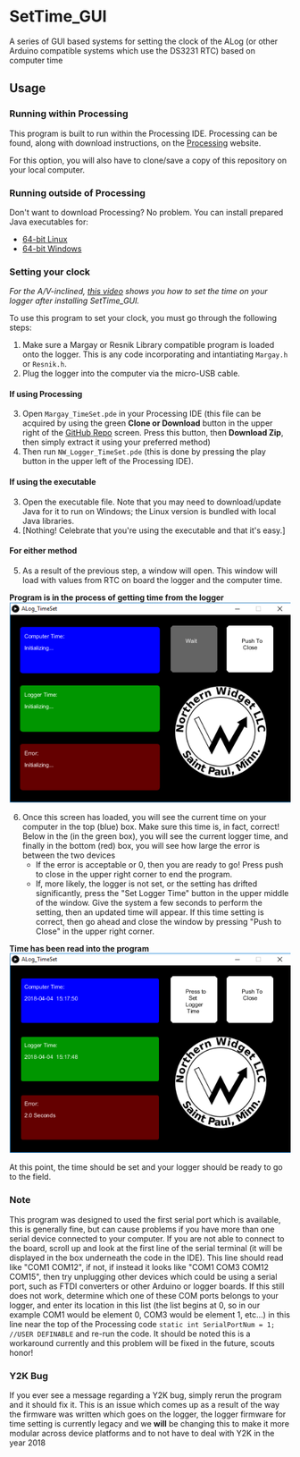 # SetTime_GUI
A series of GUI based systems for setting the clock of the ALog (or other Arduino compatible systems which use the DS3231 RTC) based on computer time

## Usage

### Running within Processing

This program is built to run within the Processing IDE. Processing can be found, along with download instructions, on the [Processing](https://processing.org/download/) website.

For this option, you will also have to clone/save a copy of this repository on your local computer.

### Running outside of Processing

Don't want to download Processing? No problem. You can install prepared Java executables for:
* [64-bit Linux](https://drive.google.com/file/d/1gW2tnu2t9jABWCnqmpSAMX8eulWXuIyv/view?usp=sharing)
* [64-bit Windows](https://drive.google.com/file/d/1jLe1Z-629XJ8ikFgR_EwZZ-dWOePTuzI/view?usp=sharing)

### Setting your clock

*For the A/V-inclined, [this video](https://youtu.be/q0fVwhMNLZg) shows you how to set the time on your logger after installing SetTime_GUI.*

To use this program to set your clock, you must go through the following steps:

1. Make sure a Margay or Resnik Library compatible program is loaded onto the logger. This is any code incorporating and intantiating `Margay.h` or `Resnik.h`.
2. Plug the logger into the computer via the micro-USB cable.

#### If using Processing

3. Open `Margay_TimeSet.pde` in your Processing IDE (this file can be acquired by using the green **Clone or Download** button in the upper right of the [GitHub Repo](https://github.com/NorthernWidget/SetTime_GUI) screen. Press this button, then **Download Zip**, then simply extract it using your preferred method)
4. Then run `NW_Logger_TimeSet.pde` (this is done by pressing the play button in the upper left of the Processing IDE).

#### If using the executable

3. Open the executable file. Note that you may need to download/update Java for it to run on Windows; the Linux version is bundled with local Java libraries.
4. [Nothing! Celebrate that you're using the executable and that it's easy.]

#### For either method

5. As a result of the previous step, a window will open. This window will load with values from RTC on board the logger and the computer time.

**Program is in the process of getting time from the logger**
![](WaitingForTime.png?raw=true "Title")

6. Once this screen has loaded, you will see the current time on your computer in the top (blue) box. Make sure this time is, in fact, correct! Below in the (in the green box), you will see the current logger time, and finally in the bottom (red) box, you will see how large the error is between the two devices
	* If the error is acceptable or 0, then you are ready to go! Press push to close in the upper right corner to end the program.
	* If, more likely, the logger is not set, or the setting has drifted significantly, press the "Set Logger Time" button in the upper middle of the window. Give the system a few seconds to perform the setting, then an updated time will appear. If this time setting is correct, then go ahead and close the window by pressing "Push to Close" in the upper right corner.

**Time has been read into the program**
![](LoadedTime.png?raw=true "Title")

At this point, the time should be set and your logger should be ready to go to the field.

### Note

This program was designed to used the first serial port which is available, this is generally fine, but can cause problems if you have more than one serial device connected to your computer. If you are not able to connect to the board, scroll up and look at the first line of the serial terminal (it will be displayed in the box underneath the code in the IDE). This line should read like "COM1 COM12", if not, if instead it looks like "COM1 COM3 COM12 COM15", then try unplugging other devices which could be using a serial port, such as FTDI converters or other Arduino or logger boards. If this still does not work, determine which one of these COM ports belongs to your logger, and enter its location in this list (the list begins at 0, so in our example COM1 would be element 0, COM3 would be element 1, etc...) in this line near the top of the Processing code `static int SerialPortNum = 1;  //USER DEFINABLE` and re-run the code. It should be noted this is a workaround currently and this problem will be fixed in the future, scouts honor!

### Y2K Bug

If you ever see a message regarding a Y2K bug, simply rerun the program and it should fix it. This is an issue which comes up as a result of the way the firmware was written which goes on the logger, the logger firmware for time setting is currently legacy and we **will** be changing this to make it more modular across device platforms and to not have to deal with Y2K in the year 2018
